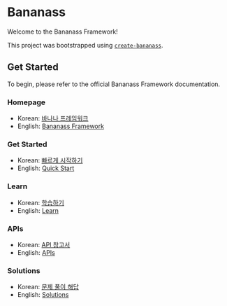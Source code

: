 # Bananass

Welcome to the Bananass Framework!

This project was bootstrapped using [`create-bananass`](https://www.github.com/lumirlumir/npm-bananass).

## Get Started

To begin, please refer to the official Bananass Framework documentation.

### Homepage

- Korean: [바나나 프레임워크](https://bananass.lumir.page)
- English: [Bananass Framework](https://bananass.lumir.page/en)

### Get Started

- Korean: [빠르게 시작하기](https://bananass.lumir.page/get-started/quick-start)
- English: [Quick Start](https://bananass.lumir.page/en/get-started/quick-start)

### Learn

- Korean: [학습하기](https://bananass.lumir.page/learn)
- English: [Learn](https://bananass.lumir.page/en/learn)

### APIs

- Korean: [API 참고서](https://bananass.lumir.page/apis)
- English: [APIs](https://bananass.lumir.page/en/apis)

### Solutions

- Korean: [문제 풀이 해답](https://bananass.lumir.page/solutions)
- English: [Solutions](https://bananass.lumir.page/en/solutions)
